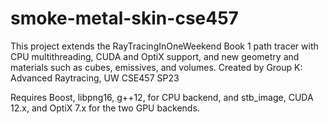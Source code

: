 # smoke-metal-skin-cse457
This project extends the RayTracingInOneWeekend Book 1 path tracer with CPU multithreading, CUDA and OptiX support, and new geometry and materials such as cubes, emissives, and volumes. Created by Group K: Advanced Raytracing, UW CSE457 SP23

Requires Boost, libpng16, g++12, for CPU backend, and stb_image, CUDA 12.x, and OptiX 7.x for the two GPU backends.

